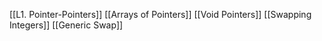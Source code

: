 [[L1. Pointer-Pointers]]
[[Arrays of Pointers]]
[[Void Pointers]]
[[Swapping Integers]]
[[Generic Swap]]
